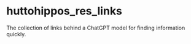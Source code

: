 # huttohippos_res_links
The collection of links behind a ChatGPT model for finding information quickly. 
